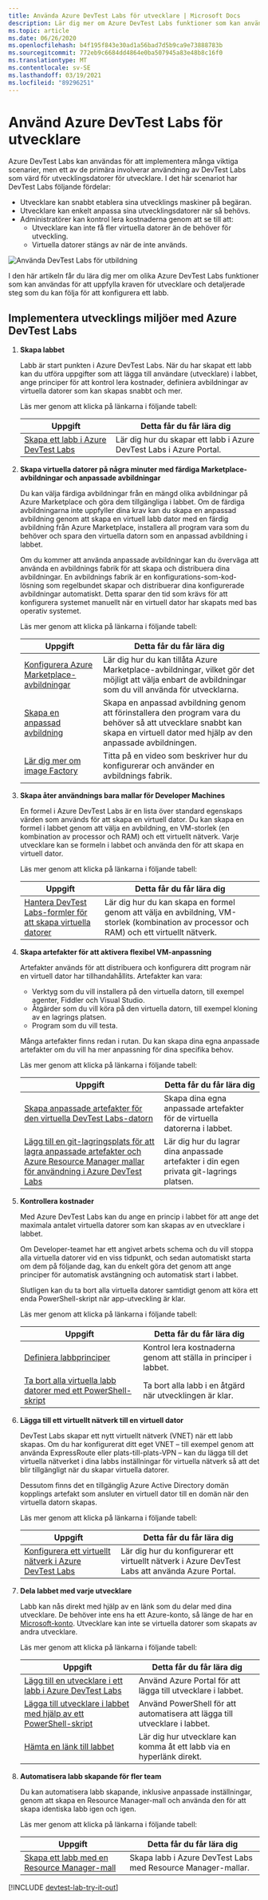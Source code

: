 ```yaml
---
title: Använda Azure DevTest Labs för utvecklare | Microsoft Docs
description: Lär dig mer om Azure DevTest Labs funktioner som kan användas för att uppfylla kraven för utvecklare och detaljerade steg som du kan följa för att ställa in ett labb.
ms.topic: article
ms.date: 06/26/2020
ms.openlocfilehash: b4f195f843e30ad1a56bad7d5b9ca9e73888783b
ms.sourcegitcommit: 772eb9c6684dd4864e0ba507945a83e48b8c16f0
ms.translationtype: MT
ms.contentlocale: sv-SE
ms.lasthandoff: 03/19/2021
ms.locfileid: "89296251"
---
```

# <a name="use-azure-devtest-labs-for-developers"></a>Använd Azure DevTest Labs för utvecklare
Azure DevTest Labs kan användas för att implementera många viktiga scenarier, men ett av de primära involverar användning av DevTest Labs som värd för utvecklingsdatorer för utvecklare. I det här scenariot har DevTest Labs följande fördelar:

- Utvecklare kan snabbt etablera sina utvecklings maskiner på begäran.
- Utvecklare kan enkelt anpassa sina utvecklingsdatorer när så behövs.
- Administratörer kan kontrol lera kostnaderna genom att se till att:
  - Utvecklare kan inte få fler virtuella datorer än de behöver för utveckling.
  - Virtuella datorer stängs av när de inte används. 

![Använda DevTest Labs för utbildning](./media/devtest-lab-developer-lab/devtest-lab-developer-lab.png)

I den här artikeln får du lära dig mer om olika Azure DevTest Labs funktioner som kan användas för att uppfylla kraven för utvecklare och detaljerade steg som du kan följa för att konfigurera ett labb.

## <a name="implementing-developer-environments-with-azure-devtest-labs"></a>Implementera utvecklings miljöer med Azure DevTest Labs
1. **Skapa labbet** 
   
    Labb är start punkten i Azure DevTest Labs. När du har skapat ett labb kan du utföra uppgifter som att lägga till användare (utvecklare) i labbet, ange principer för att kontrol lera kostnader, definiera avbildningar av virtuella datorer som kan skapas snabbt och mer.  
   
    Läs mer genom att klicka på länkarna i följande tabell:
   
   | Uppgift | Detta får du får lära dig |
   | --- | --- |
   | [Skapa ett labb i Azure DevTest Labs](devtest-lab-create-lab.md) |Lär dig hur du skapar ett labb i Azure DevTest Labs i Azure Portal. |
2. **Skapa virtuella datorer på några minuter med färdiga Marketplace-avbildningar och anpassade avbildningar** 
   
    Du kan välja färdiga avbildningar från en mängd olika avbildningar på Azure Marketplace och göra dem tillgängliga i labbet. Om de färdiga avbildningarna inte uppfyller dina krav kan du skapa en anpassad avbildning genom att skapa en virtuell labb dator med en färdig avbildning från Azure Marketplace, installera all program vara som du behöver och spara den virtuella datorn som en anpassad avbildning i labbet.

    Om du kommer att använda anpassade avbildningar kan du överväga att använda en avbildnings fabrik för att skapa och distribuera dina avbildningar. En avbildnings fabrik är en konfigurations-som-kod-lösning som regelbundet skapar och distribuerar dina konfigurerade avbildningar automatiskt. Detta sparar den tid som krävs för att konfigurera systemet manuellt när en virtuell dator har skapats med bas operativ systemet.
  
    Läs mer genom att klicka på länkarna i följande tabell:
   
   | Uppgift | Detta får du får lära dig |
   | --- | --- |
   | [Konfigurera Azure Marketplace-avbildningar](devtest-lab-configure-marketplace-images.md) |Lär dig hur du kan tillåta Azure Marketplace-avbildningar, vilket gör det möjligt att välja enbart de avbildningar som du vill använda för utvecklarna.|
   | [Skapa en anpassad avbildning](devtest-lab-create-template.md) |Skapa en anpassad avbildning genom att förinstallera den program vara du behöver så att utvecklare snabbt kan skapa en virtuell dator med hjälp av den anpassade avbildningen.|
   | [Lär dig mer om image Factory](./devtest-lab-faq.md#blog-post) |Titta på en video som beskriver hur du konfigurerar och använder en avbildnings fabrik.|

3. **Skapa åter användnings bara mallar för Developer Machines** 
   
    En formel i Azure DevTest Labs är en lista över standard egenskaps värden som används för att skapa en virtuell dator. Du kan skapa en formel i labbet genom att välja en avbildning, en VM-storlek (en kombination av processor och RAM) och ett virtuellt nätverk. Varje utvecklare kan se formeln i labbet och använda den för att skapa en virtuell dator. 
   
    Läs mer genom att klicka på länkarna i följande tabell:
   
   | Uppgift | Detta får du får lära dig |
   | --- | --- |
   | [Hantera DevTest Labs-formler för att skapa virtuella datorer](devtest-lab-manage-formulas.md) |Lär dig hur du kan skapa en formel genom att välja en avbildning, VM-storlek (kombination av processor och RAM) och ett virtuellt nätverk.|

4. **Skapa artefakter för att aktivera flexibel VM-anpassning**

   Artefakter används för att distribuera och konfigurera ditt program när en virtuell dator har tillhandahållits. Artefakter kan vara:

   - Verktyg som du vill installera på den virtuella datorn, till exempel agenter, Fiddler och Visual Studio.
   - Åtgärder som du vill köra på den virtuella datorn, till exempel kloning av en lagrings platsen.
   - Program som du vill testa.

   Många artefakter finns redan i rutan. Du kan skapa dina egna anpassade artefakter om du vill ha mer anpassning för dina specifika behov.

   Läs mer genom att klicka på länkarna i följande tabell:
   
   | Uppgift | Detta får du får lära dig |
   | --- | --- |
   | [Skapa anpassade artefakter för den virtuella DevTest Labs-datorn](devtest-lab-artifact-author.md) |Skapa dina egna anpassade artefakter för de virtuella datorerna i labbet.|
   | [Lägg till en git-lagringsplats för att lagra anpassade artefakter och Azure Resource Manager mallar för användning i Azure DevTest Labs](devtest-lab-add-artifact-repo.md) |Lär dig hur du lagrar dina anpassade artefakter i din egen privata git-lagrings platsen.|

5. **Kontrollera kostnader**
   
    Med Azure DevTest Labs kan du ange en princip i labbet för att ange det maximala antalet virtuella datorer som kan skapas av en utvecklare i labbet. 
   
    Om Developer-teamet har ett angivet arbets schema och du vill stoppa alla virtuella datorer vid en viss tidpunkt, och sedan automatiskt starta om dem på följande dag, kan du enkelt göra det genom att ange principer för automatisk avstängning och automatisk start i labbet. 
   
    Slutligen kan du ta bort alla virtuella datorer samtidigt genom att köra ett enda PowerShell-skript när app-utveckling är klar. 
   
    Läs mer genom att klicka på länkarna i följande tabell:
   
   | Uppgift | Detta får du får lära dig |
   | --- | --- |
   | [Definiera labbprinciper](devtest-lab-set-lab-policy.md) |Kontrol lera kostnaderna genom att ställa in principer i labbet. |
   | [Ta bort alla virtuella labb datorer med ett PowerShell-skript](devtest-lab-faq.md#how-do-i-automate-the-process-of-deleting-all-the-vms-in-my-lab) |Ta bort alla labb i en åtgärd när utvecklingen är klar.|

1. **Lägga till ett virtuellt nätverk till en virtuell dator** 
   
    DevTest Labs skapar ett nytt virtuellt nätverk (VNET) när ett labb skapas. Om du har konfigurerat ditt eget VNET – till exempel genom att använda ExpressRoute eller plats-till-plats-VPN – kan du lägga till det virtuella nätverket i dina labbs inställningar för virtuella nätverk så att det blir tillgängligt när du skapar virtuella datorer.

    Dessutom finns det en tillgänglig Azure Active Directory domän kopplings artefakt som ansluter en virtuell dator till en domän när den virtuella datorn skapas. 
   
    Läs mer genom att klicka på länkarna i följande tabell:
   
   | Uppgift | Detta får du får lära dig |
   | --- | --- |
   | [Konfigurera ett virtuellt nätverk i Azure DevTest Labs](devtest-lab-configure-vnet.md) |Lär dig hur du konfigurerar ett virtuellt nätverk i Azure DevTest Labs att använda Azure Portal.|

6. **Dela labbet med varje utvecklare**
   
    Labb kan nås direkt med hjälp av en länk som du delar med dina utvecklare. De behöver inte ens ha ett Azure-konto, så länge de har en [Microsoft-konto](devtest-lab-faq.md#what-is-a-microsoft-account). Utvecklare kan inte se virtuella datorer som skapats av andra utvecklare.  
   
    Läs mer genom att klicka på länkarna i följande tabell:
   
   | Uppgift | Detta får du får lära dig |
   | --- | --- |
   | [Lägg till en utvecklare i ett labb i Azure DevTest Labs](devtest-lab-add-devtest-user.md) |Använd Azure Portal för att lägga till utvecklare i labbet.|
   | [Lägga till utvecklare i labbet med hjälp av ett PowerShell-skript](devtest-lab-add-devtest-user.md#add-an-external-user-to-a-lab-using-powershell) |Använd PowerShell för att automatisera att lägga till utvecklare i labbet. |
   | [Hämta en länk till labbet](devtest-lab-faq.md#how-do-i-share-a-direct-link-to-my-lab) |Lär dig hur utvecklare kan komma åt ett labb via en hyperlänk direkt.|

7. **Automatisera labb skapande för fler team** 
   
    Du kan automatisera labb skapande, inklusive anpassade inställningar, genom att skapa en Resource Manager-mall och använda den för att skapa identiska labb igen och igen. 
   
    Läs mer genom att klicka på länkarna i följande tabell:
   
   | Uppgift | Detta får du får lära dig |
   | --- | --- |
   | [Skapa ett labb med en Resource Manager-mall](devtest-lab-faq.md#how-do-i-create-a-lab-from-a-resource-manager-template) |Skapa labb i Azure DevTest Labs med Resource Manager-mallar. |

[!INCLUDE [devtest-lab-try-it-out](../../includes/devtest-lab-try-it-out.md)]
